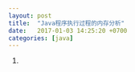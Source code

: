 ```yaml
---
layout: post
title:  "Java程序执行过程的内存分析"
date:   2017-01-03 14:25:20 +0700
categories: [java]
---
```


1. 

